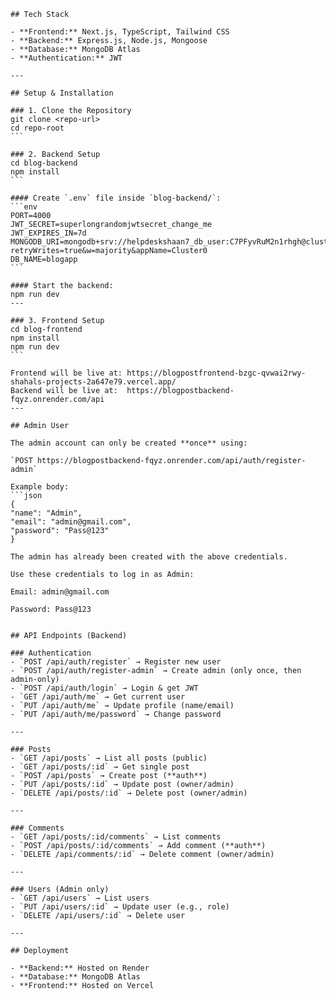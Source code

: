     ## Tech Stack

    - **Frontend:** Next.js, TypeScript, Tailwind CSS  
    - **Backend:** Express.js, Node.js, Mongoose
    - **Database:** MongoDB Atlas
    - **Authentication:** JWT

    ---

    ## Setup & Installation

    ### 1. Clone the Repository
    git clone <repo-url>
    cd repo-root
    ```

    ### 2. Backend Setup
    cd blog-backend
    npm install
    ```

    #### Create `.env` file inside `blog-backend/`:
    ```env
    PORT=4000
    JWT_SECRET=superlongrandomjwtsecret_change_me
    JWT_EXPIRES_IN=7d
    MONGODB_URI=mongodb+srv://helpdeskshaan7_db_user:C7PFyvRuM2n1rhgh@cluster0.nyilg8r.mongodb.net/?retryWrites=true&w=majority&appName=Cluster0
    DB_NAME=blogapp
    ```

    #### Start the backend:
    npm run dev
    ---

    ### 3. Frontend Setup
    cd blog-frontend
    npm install
    npm run dev
    ```

    Frontend will be live at: https://blogpostfrontend-bzgc-qvwai2rwy-shahals-projects-2a647e79.vercel.app/
    Backend will be live at:  https://blogpostbackend-fqyz.onrender.com/api
    ---

    ## Admin User

    The admin account can only be created **once** using:

    `POST https://blogpostbackend-fqyz.onrender.com/api/auth/register-admin`

    Example body:
    ```json
    {
    "name": "Admin",
    "email": "admin@gmail.com",
    "password": "Pass@123"
    }
    
    The admin has already been created with the above credentials.

    Use these credentials to log in as Admin:

    Email: admin@gmail.com

    Password: Pass@123


    ## API Endpoints (Backend)

    ### Authentication
    - `POST /api/auth/register` → Register new user  
    - `POST /api/auth/register-admin` → Create admin (only once, then admin-only)  
    - `POST /api/auth/login` → Login & get JWT  
    - `GET /api/auth/me` → Get current user  
    - `PUT /api/auth/me` → Update profile (name/email)  
    - `PUT /api/auth/me/password` → Change password  

    ---

    ### Posts
    - `GET /api/posts` → List all posts (public)  
    - `GET /api/posts/:id` → Get single post  
    - `POST /api/posts` → Create post (**auth**)  
    - `PUT /api/posts/:id` → Update post (owner/admin)  
    - `DELETE /api/posts/:id` → Delete post (owner/admin)  

    ---

    ### Comments
    - `GET /api/posts/:id/comments` → List comments  
    - `POST /api/posts/:id/comments` → Add comment (**auth**)  
    - `DELETE /api/comments/:id` → Delete comment (owner/admin)  

    ---

    ### Users (Admin only)
    - `GET /api/users` → List users  
    - `PUT /api/users/:id` → Update user (e.g., role)  
    - `DELETE /api/users/:id` → Delete user  

    ---

    ## Deployment

    - **Backend:** Hosted on Render  
    - **Database:** MongoDB Atlas
    - **Frontend:** Hosted on Vercel
